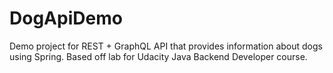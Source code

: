 # DogApiDemo
Demo project for REST + GraphQL API that provides information about dogs using Spring.
Based off lab for Udacity Java Backend Developer course.
